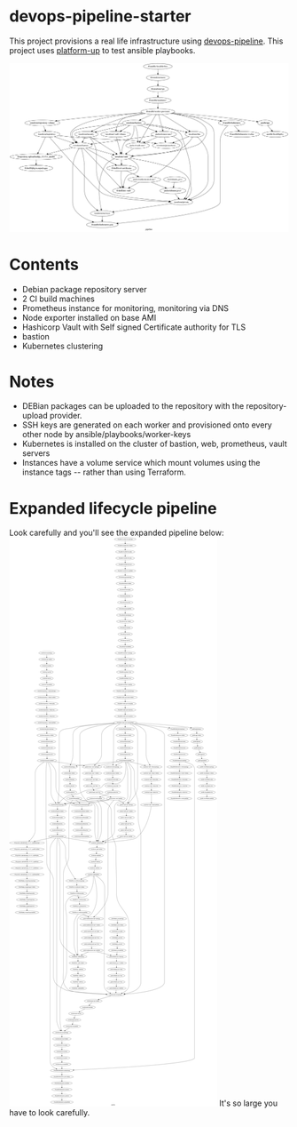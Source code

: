 # devops-pipeline-starter

This project provisions a real life infrastructure using [devops-pipeline](https://github.com/samsquire/devops-pipeline). This project uses [platform-up](https://github.com/samsquire/platform-up) to test ansible playbooks.

![Pipeline](architecture.png)

# Contents

* Debian package repository server
* 2 CI build machines
* Prometheus instance for monitoring, monitoring via DNS
* Node exporter installed on base AMI
* Hashicorp Vault with Self signed Certificate authority for TLS
* bastion
* Kubernetes clustering


# Notes

 * DEBian packages can be uploaded to the repository with the repository-upload provider.
 * SSH keys are generated on each worker and provisioned onto every other node by ansible/playbooks/worker-keys
 * Kubernetes is installed on the cluster of bastion, web, prometheus, vault servers
 * Instances have a volume service which mount volumes using the instance tags -- rather than using Terraform.

# Expanded lifecycle pipeline

Look carefully and you'll see the expanded pipeline below:
![ExpandedPipeline](architecture.expanded.png)
It's so large you have to look carefully.
